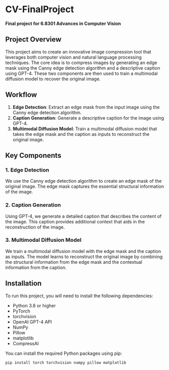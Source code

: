 # CV-FinalProject

**Final project for 6.8301 Advances in Computer Vision**

## Project Overview

This project aims to create an innovative image compression tool that leverages both computer vision and natural language processing techniques. The core idea is to compress images by generating an edge mask using the Canny edge detection algorithm and a descriptive caption using GPT-4. These two components are then used to train a multimodal diffusion model to recover the original image.

## Workflow

1. **Edge Detection**: Extract an edge mask from the input image using the Canny edge detection algorithm.
2. **Caption Generation**: Generate a descriptive caption for the image using GPT-4.
3. **Multimodal Diffusion Model**: Train a multimodal diffusion model that takes the edge mask and the caption as inputs to reconstruct the original image.

## Key Components

### 1. Edge Detection

We use the Canny edge detection algorithm to create an edge mask of the original image. The edge mask captures the essential structural information of the image.

### 2. Caption Generation

Using GPT-4, we generate a detailed caption that describes the content of the image. This caption provides additional context that aids in the reconstruction of the image.

### 3. Multimodal Diffusion Model

We train a multimodal diffusion model with the edge mask and the caption as inputs. The model learns to reconstruct the original image by combining the structural information from the edge mask and the contextual information from the caption.

## Installation

To run this project, you will need to install the following dependencies:

- Python 3.8 or higher
- PyTorch
- torchvision
- OpenAI GPT-4 API
- NumPy
- Pillow
- matplotlib
- CompressAI

You can install the required Python packages using pip:

```bash
pip install torch torchvision numpy pillow matplotlib
